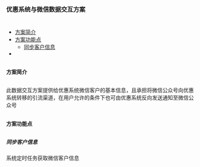#
### 优惠系统与微信数据交互方案
#

- [方案简介](#方案简介)
- [方案功能点](#方案功能点)
    - [同步客户信息](#同步客户信息)
- 


##
#### 方案简介
##
此数据交互方案提供给优惠系统微信客户的基本信息，且承担将微信公众号向优惠系统转移的引流渠道，在用户允许的条件下也可由优惠系统反向发送通知至微信公众号


##
#### 方案功能点
##

##### 同步客户信息
系统定时任务获取微信客户信息

